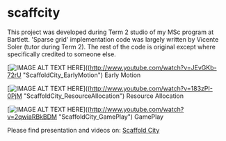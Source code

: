 # scaffcity

This project was developed during Term 2 studio of my MSc program at Bartlett.
'Sparse grid' implementation code was largely written by Vicente Soler (tutor during Term 2). 
The rest of the code is original except where specifically credited to someone else.

[![IMAGE ALT TEXT HERE](https://img.youtube.com/vi/JEvGKb-72rU/0.jpg)]((http://www.youtube.com/watch?v=JEvGKb-72rU "ScaffoldCity_EarlyMotion")
Early Motion

[![IMAGE ALT TEXT HERE](https://img.youtube.com/vi/183zPI-0PjM/0.jpg)]((http://www.youtube.com/watch?v=183zPI-0PjM "ScaffoldCity_ResourceAllocation")
Resource Allocation

[![IMAGE ALT TEXT HERE](https://img.youtube.com/vi/2qwiaRBkBDM/0.jpg)]((http://www.youtube.com/watch?v=2qwiaRBkBDM "ScaffoldCity_GamePlay")
GamePlay

Please find presentation and videos on: [Scaffold City](https://cargocollective.com/mjuliani/ScaffoldCity)
